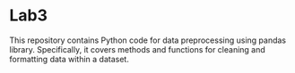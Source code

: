 # Lab3
This repository contains Python code for data preprocessing using pandas library. Specifically, it covers methods and functions for cleaning and formatting data within a dataset.
